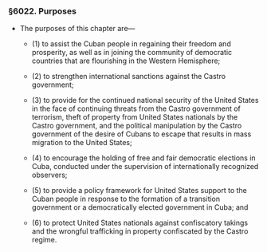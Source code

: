 ### §6022. Purposes
* The purposes of this chapter are—

  * (1) to assist the Cuban people in regaining their freedom and prosperity, as well as in joining the community of democratic countries that are flourishing in the Western Hemisphere;

  * (2) to strengthen international sanctions against the Castro government;

  * (3) to provide for the continued national security of the United States in the face of continuing threats from the Castro government of terrorism, theft of property from United States nationals by the Castro government, and the political manipulation by the Castro government of the desire of Cubans to escape that results in mass migration to the United States;

  * (4) to encourage the holding of free and fair democratic elections in Cuba, conducted under the supervision of internationally recognized observers;

  * (5) to provide a policy framework for United States support to the Cuban people in response to the formation of a transition government or a democratically elected government in Cuba; and

  * (6) to protect United States nationals against confiscatory takings and the wrongful trafficking in property confiscated by the Castro regime.